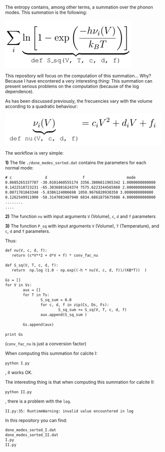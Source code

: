 The entropy contains, among other terms, a summation over the phonon modes. 
This summation is the following:

![Data flow](https://github.com/DavidCdeB/Entropy/blob/master/log_S.png)

This repository will focus on the computation of this summation... Why? Because I have encontered a very interesting thing: This summation can present serious problems on the computation (because of the log dependence).

As has been discussed previously, the frecuencies vary with the volume according to a quadratic behaviour:

![Data flow](https://github.com/DavidCdeB/Entropy/blob/master/quadratic.png)

The workflow is very simple:

**1)** The file `./done_modes_sorted.dat` contains the parameters for each normal mode:

```
# c               d                f                   mode
0.0685265337707 -30.0101460555174 3356.3806811965342 1.0000000000000
0.1422518723231 -65.3036881624374 7575.6223344565860 2.0000000000000
0.0071781843348 -5.8386124006698 1050.9676820938350 3.0000000000000
0.1262549911900 -58.3147083487940 6834.6861875675886 4.0000000000000
........
....
```

**2)** The function `nu` with input arguments `V` (Volume), `c`, `d` and `f` parameters

**3)** The function `P_sq` with input arguments `V` (Volume), `T` (Temperature), and  `c`, `d` and `f` parameters.

Thus:

```
def nu(V, c, d, f):
   return (c*V**2 + d*V + f) * conv_fac_nu

def S_sq(V, T, c, d, f):
   return  np.log (1.0 - np.exp((-h * nu(V, c, d, f))/(KB*T))  )

Gs = []
for V in Vs:
        aux = []
        for T in Ts:
                S_sq_sum = 0.0
                for c, d, f in zip(Cs, Ds, Fs):
                        S_sq_sum += S_sq(V, T, c, d, f)
                aux.append(S_sq_sum )

        Gs.append(aux)

print Gs
```

(`conv_fac_nu` is just a conversion factor)

When computing this summation for calcite I:

`python I.py`

, it works OK. 

The interesting thing is that when computing this summation for calcite II:

`python II.py`

, there is a problem with the `log`.

`II.py:35: RuntimeWarning: invalid value encountered in log`

In this repository you can find:

```
done_modes_sorted_I.dat
done_modes_sorted_II.dat
I.py
II.py

```
